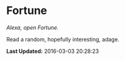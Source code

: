 # Fortune
*Alexa, open Fortune.*

Read a random, hopefully interesting, adage.

**Last Updated:** 2016-03-03 20:28:23
